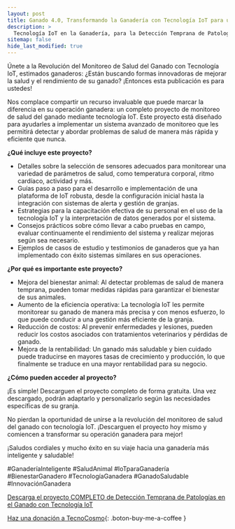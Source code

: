 ```yaml
---
layout: post
title: Ganado 4.0, Transformando la Ganadería con Tecnología IoT para un Monitoreo Inteligente del Ganado
description: >
  Tecnología IoT en la Ganadería, para la Detección Temprana de Patologías
sitemap: false
hide_last_modified: true
---
```



Únete a la Revolución del Monitoreo de Salud del Ganado con Tecnología IoT, estimados ganaderos:
¿Están buscando formas innovadoras de mejorar la salud y el rendimiento de su ganado? ¡Entonces esta publicación es para ustedes!

Nos complace compartir un recurso invaluable que puede marcar la diferencia en su operación ganadera: un completo proyecto de monitoreo de salud del ganado mediante tecnología IoT. Este proyecto está diseñado para ayudarles a implementar un sistema avanzado de monitoreo que les permitirá detectar y abordar problemas de salud de manera más rápida y eficiente que nunca.

**¿Qué incluye este proyecto?**

- Detalles sobre la selección de sensores adecuados para monitorear una variedad de parámetros de salud, como temperatura corporal, ritmo cardíaco, actividad y más.
- Guías paso a paso para el desarrollo e implementación de una plataforma de IoT robusta, desde la configuración inicial hasta la integración con sistemas de alerta y gestión de granjas.
- Estrategias para la capacitación efectiva de su personal en el uso de la tecnología IoT y la interpretación de datos generados por el sistema.
- Consejos prácticos sobre cómo llevar a cabo pruebas en campo, evaluar continuamente el rendimiento del sistema y realizar mejoras según sea necesario.
- Ejemplos de casos de estudio y testimonios de ganaderos que ya han implementado con éxito sistemas similares en sus operaciones.

**¿Por qué es importante este proyecto?**

- Mejora del bienestar animal: Al detectar problemas de salud de manera temprana, pueden tomar medidas rápidas para garantizar el bienestar de sus animales.
- Aumento de la eficiencia operativa: La tecnología IoT les permite monitorear su ganado de manera más precisa y con menos esfuerzo, lo que puede conducir a una gestión más eficiente de la granja.
- Reducción de costos: Al prevenir enfermedades y lesiones, pueden reducir los costos asociados con tratamientos veterinarios y pérdidas de ganado.
- Mejora de la rentabilidad: Un ganado más saludable y bien cuidado puede traducirse en mayores tasas de crecimiento y producción, lo que finalmente se traduce en una mayor rentabilidad para su negocio.

**¿Cómo pueden acceder al proyecto?**

¡Es simple! Descarguen el proyecto completo de forma gratuita. Una vez descargado, podrán adaptarlo y personalizarlo según las necesidades específicas de su granja.

No pierdan la oportunidad de unirse a la revolución del monitoreo de salud del ganado con tecnología IoT. ¡Descarguen el proyecto hoy mismo y comiencen a transformar su operación ganadera para mejor!

¡Saludos cordiales y mucho éxito en su viaje hacia una ganadería más inteligente y saludable!

#GanaderíaInteligente #SaludAnimal #IoTparaGanadería #BienestarGanadero #TecnologíaGanadera #GanadoSaludable #InnovaciónGanadera

[Descarga el proyecto COMPLETO de Detección Temprana de Patologías en el Ganado con Tecnología IoT](https://www.dropbox.com/scl/fo/o7hdxujspviodh9rwqzbd/h?rlkey=h023dk8i5d4kuy0cbuymizwml&dl=0)

[Haz una donación a TecnoCosmo](https://www.buymeacoffee.com/nain.taleb){: .boton-buy-me-a-coffee }

<object data="../ganadoIoTDeteccionTempranaPatologias.pdf" width="100%" height="600" type='application/pdf'></object>
